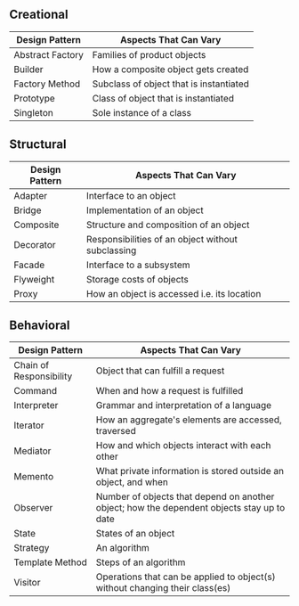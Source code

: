 ## Creational

| Design Pattern   | Aspects That Can Vary                   |
| ---------------- | --------------------------------------- |
| Abstract Factory | Families of product objects             |
| Builder          | How a composite object gets created     |
| Factory Method   | Subclass of object that is instantiated |
| Prototype        | Class of object that is instantiated    |
| Singleton        | Sole instance of a class                |

## Structural

| Design Pattern | Aspects That Can Vary                             |
| -------------- | ------------------------------------------------- |
| Adapter        | Interface to an object                            |
| Bridge         | Implementation of an object                       |
| Composite      | Structure and composition of an object            |
| Decorator      | Responsibilities of an object without subclassing |
| Facade         | Interface to a subsystem                          |
| Flyweight      | Storage costs of objects                          |
| Proxy          | How an object is accessed i.e. its location       |

## Behavioral

| Design Pattern          | Aspects That Can Vary                                                                      |
| ----------------------- | ------------------------------------------------------------------------------------------ |
| Chain of Responsibility | Object that can fulfill a request                                                          |
| Command                 | When and how a request is fulfilled                                                        |
| Interpreter             | Grammar and interpretation of a language                                                   |
| Iterator                | How an aggregate's elements are accessed, traversed                                        |
| Mediator                | How and which objects interact with each other                                             |
| Memento                 | What private information is stored outside an object, and when                             |
| Observer                | Number of objects that depend on another object; how the dependent objects stay up to date |
| State                   | States of an object                                                                        |
| Strategy                | An algorithm                                                                               |
| Template Method         | Steps of an algorithm                                                                      |
| Visitor                 | Operations that can be applied to object(s) without changing their class(es)               |
